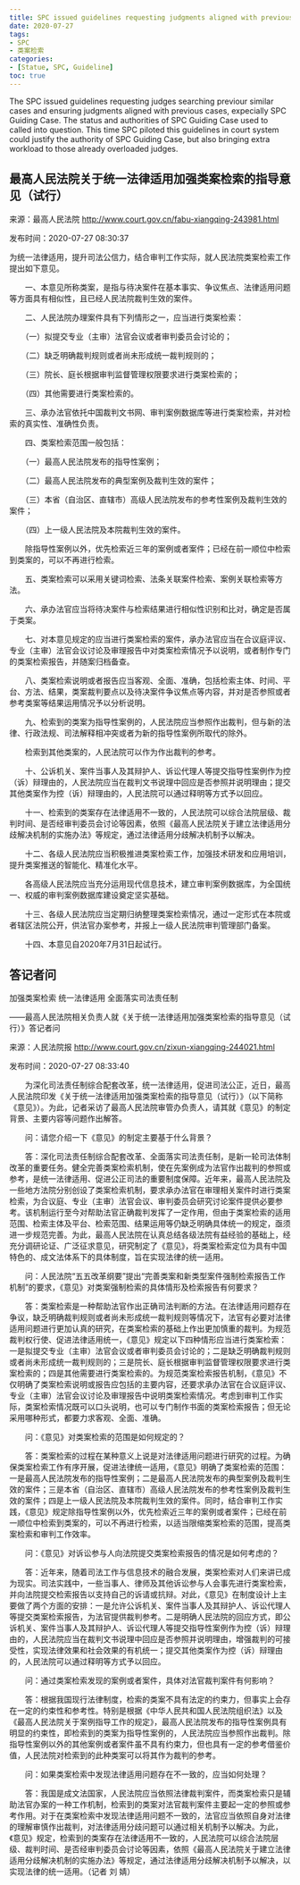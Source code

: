 ```yaml
---
title: SPC issued guidelines requesting judgments aligned with previous cases
date: 2020-07-27
tags:
- SPC
- 类案检索
categories:
- [Statue, SPC, Guideline]
toc: true
---
```


The SPC issued guidelines requesting judges searching previour similar cases and ensuring judgments aligned with previous cases, expecially SPC Guiding Case. The status and authorities of SPC Guiding Case used to called into question. This time SPC piloted this guidelines in court system could justify the authority of SPC Guiding Case, but also bringing extra workload to those already overloaded judges.

<!--more-->

## 最高人民法院关于统一法律适用加强类案检索的指导意见（试行）

来源：最高人民法院 http://www.court.gov.cn/fabu-xiangqing-243981.html

发布时间：2020-07-27 08:30:37

​    为统一法律适用，提升司法公信力，结合审判工作实际，就人民法院类案检索工作提出如下意见。

　　一、本意见所称类案，是指与待决案件在基本事实、争议焦点、法律适用问题等方面具有相似性，且已经人民法院裁判生效的案件。

　　二、人民法院办理案件具有下列情形之一，应当进行类案检索：

　　（一）拟提交专业（主审）法官会议或者审判委员会讨论的；

　　（二）缺乏明确裁判规则或者尚未形成统一裁判规则的；

　　（三）院长、庭长根据审判监督管理权限要求进行类案检索的；

　　（四）其他需要进行类案检索的。

　　三、承办法官依托中国裁判文书网、审判案例数据库等进行类案检索，并对检索的真实性、准确性负责。

　　四、类案检索范围一般包括：

　　（一）最高人民法院发布的指导性案例；

　　（二）最高人民法院发布的典型案例及裁判生效的案件；

　　（三）本省（自治区、直辖市）高级人民法院发布的参考性案例及裁判生效的案件；

　　（四）上一级人民法院及本院裁判生效的案件。

　　除指导性案例以外，优先检索近三年的案例或者案件；已经在前一顺位中检索到类案的，可以不再进行检索。

　　五、类案检索可以采用关键词检索、法条关联案件检索、案例关联检索等方法。

　　六、承办法官应当将待决案件与检索结果进行相似性识别和比对，确定是否属于类案。

　　七、对本意见规定的应当进行类案检索的案件，承办法官应当在合议庭评议、专业（主审）法官会议讨论及审理报告中对类案检索情况予以说明，或者制作专门的类案检索报告，并随案归档备查。

　　八、类案检索说明或者报告应当客观、全面、准确，包括检索主体、时间、平台、方法、结果，类案裁判要点以及待决案件争议焦点等内容，并对是否参照或者参考类案等结果运用情况予以分析说明。

　　九、检索到的类案为指导性案例的，人民法院应当参照作出裁判，但与新的法律、行政法规、司法解释相冲突或者为新的指导性案例所取代的除外。

　　检索到其他类案的，人民法院可以作为作出裁判的参考。

　　十、公诉机关、案件当事人及其辩护人、诉讼代理人等提交指导性案例作为控（诉）辩理由的，人民法院应当在裁判文书说理中回应是否参照并说明理由；提交其他类案作为控（诉）辩理由的，人民法院可以通过释明等方式予以回应。

　　十一、检索到的类案存在法律适用不一致的，人民法院可以综合法院层级、裁判时间、是否经审判委员会讨论等因素，依照《最高人民法院关于建立法律适用分歧解决机制的实施办法》等规定，通过法律适用分歧解决机制予以解决。

　　十二、各级人民法院应当积极推进类案检索工作，加强技术研发和应用培训，提升类案推送的智能化、精准化水平。

　　各高级人民法院应当充分运用现代信息技术，建立审判案例数据库，为全国统一、权威的审判案例数据库建设奠定坚实基础。

　　十三、各级人民法院应当定期归纳整理类案检索情况，通过一定形式在本院或者辖区法院公开，供法官办案参考，并报上一级人民法院审判管理部门备案。

　　十四、本意见自2020年7月31日起试行。

## 答记者问

加强类案检索 统一法律适用 全面落实司法责任制

——最高人民法院相关负责人就《关于统一法律适用加强类案检索的指导意见（试行）》答记者问

 

来源：人民法院报 http://www.court.gov.cn/zixun-xiangqing-244021.html

发布时间：2020-07-27 08:33:40

　　为深化司法责任制综合配套改革，统一法律适用，促进司法公正，近日，最高人民法院印发《关于统一法律适用加强类案检索的指导意见（试行）》（以下简称《意见》）。为此，记者采访了最高人民法院审管办负责人，请其就《意见》的制定背景、主要内容等问题作出解答。

　　问：请您介绍一下《意见》的制定主要基于什么背景？

 　　答：深化司法责任制综合配套改革、全面落实司法责任制，是新一轮司法体制改革的重要任务。健全完善类案检索机制，使在先案例成为法官作出裁判的参照或参考，是统一法律适用、促进公正司法的重要制度保障。近年来，最高人民法院及一些地方法院分别创设了类案检索机制，要求承办法官在审理相关案件时进行类案检索，为合议庭、专业（主审）法官会议、审判委员会研究讨论案件提供必要参考。该机制运行至今对帮助法官正确裁判发挥了一定作用，但由于类案检索的适用范围、检索主体及平台、检索范围、结果运用等仍缺乏明确具体统一的规定，亟须进一步规范完善。为此，最高人民法院在认真总结各级法院有益经验的基础上，经充分调研论证、广泛征求意见，研究制定了《意见》，将类案检索定位为具有中国特色的、成文法体系下的具体制度，旨在实现法律的统一适用。

 

　　问：人民法院“五五改革纲要”提出“完善类案和新类型案件强制检索报告工作机制”的要求，《意见》对类案强制检索的具体情形及检索报告有何要求？

　　答：类案检索是一种帮助法官作出正确司法判断的方法。在法律适用问题存在争议，缺乏明确裁判规则或者尚未形成统一裁判规则等情况下，法官有必要对法律适用问题进行更加认真的研究，在类案检索的基础上作出更加慎重的裁判。为规范裁判权行使、促进法律适用统一，《意见》规定以下四种情形应当进行类案检索：一是拟提交专业（主审）法官会议或者审判委员会讨论的；二是缺乏明确裁判规则或者尚未形成统一裁判规则的；三是院长、庭长根据审判监督管理权限要求进行类案检索的；四是其他需要进行类案检索的。为规范类案检索报告机制，《意见》不仅明确了类案检索说明或报告应包括的主要内容，还要求承办法官在合议庭评议、专业（主审）法官会议讨论及审理报告中说明类案检索情况。考虑到审判工作实际，类案检索情况既可以口头说明，也可以专门制作书面的类案检索报告；但无论采用哪种形式，都要力求客观、全面、准确。

 

　　问：《意见》对类案检索的范围是如何规定的？ 

　　答：类案检索的过程在某种意义上说是对法律适用问题进行研究的过程。为确保类案检索工作有序开展，促进法律统一适用，《意见》明确了类案检索的范围：一是最高人民法院发布的指导性案例；二是最高人民法院发布的典型案例及裁判生效的案件；三是本省（自治区、直辖市）高级人民法院发布的参考性案例及裁判生效的案件；四是上一级人民法院及本院裁判生效的案件。同时，结合审判工作实践，《意见》规定除指导性案例以外，优先检索近三年的案例或者案件；已经在前一顺位中检索到类案的，可以不再进行检索，以适当限缩类案检索的范围，提高类案检索和审判工作效率。

 

　　问：《意见》对诉讼参与人向法院提交类案检索报告的情况是如何考虑的？ 

　　答：近年来，随着司法工作与信息技术的融合发展，类案检索对人们来讲已成为现实。司法实践中，一些当事人、律师及其他诉讼参与人会事先进行类案检索，并向法院提交检索报告以支持自己的诉请或抗辩。对此，《意见》在制度设计上主要做了两个方面的安排：一是允许公诉机关、案件当事人及其辩护人、诉讼代理人等提交类案检索报告，为法官提供裁判参考。二是明确人民法院的回应方式，即公诉机关、案件当事人及其辩护人、诉讼代理人等提交指导性案例作为控（诉）辩理由的，人民法院应当在裁判文书说理中回应是否参照并说明理由，增强裁判的可接受性，实现法律效果和社会效果的有机统一；提交其他类案作为控（诉）辩理由的，人民法院可以通过释明等方式予以回应。

 

　　问：通过类案检索发现的案例或者案件，具体对法官裁判案件有何影响？ 

　　答：根据我国现行法律制度，检索的类案不具有法定的约束力，但事实上会存在一定的约束性和参考性。特别是根据《中华人民共和国人民法院组织法》以及《最高人民法院关于案例指导工作的规定》，最高人民法院发布的指导性案例具有明显的约束性，即检索到的类案为指导性案例的，人民法院应当参照作出裁判。除指导性案例以外的其他案例或者案件虽不具有约束力，但也具有一定的参考借鉴价值，人民法院对检索到的此种类案可以将其作为裁判的参考。

 

　　问：如果类案检索中发现法律适用问题存在不一致的，应当如何处理？ 

　　答：我国是成文法国家，人民法院应当依照法律裁判案件，而类案检索只是辅助法官办案的一种工作机制，检索到的类案对法官裁判案件主要起一定的参照或参考作用。对于在类案检索中发现法律适用问题不一致的，法官应当依照自身对法律的理解审慎作出裁判，对法律适用分歧问题可以通过相关机制予以解决。为此，《意见》规定，检索到的类案存在法律适用不一致的，人民法院可以综合法院层级、裁判时间、是否经审判委员会讨论等因素，依照《最高人民法院关于建立法律适用分歧解决机制的实施办法》等规定，通过法律适用分歧解决机制予以解决，以实现法律的统一适用。（记者 刘 婧）